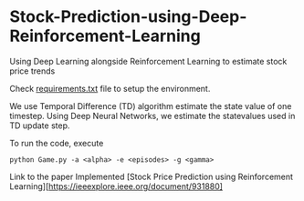 # Stock-Prediction-using-Deep-Reinforcement-Learning
Using Deep Learning alongside Reinforcement Learning to estimate stock price trends

Check [requirements.txt](requirements.txt) file to setup the environment.

We use Temporal Difference (TD) algorithm estimate the state value of one timestep. Using Deep Neural Networks,
we estimate the statevalues used in TD update step.

To run the code, execute
```
python Game.py -a <alpha> -e <episodes> -g <gamma>
```

Link to the paper Implemented [Stock Price Prediction using Reinforcement Learning][https://ieeexplore.ieee.org/document/931880]
